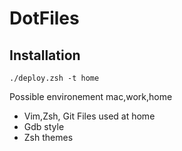 # DotFiles

## Installation

```shell
./deploy.zsh -t home
```

Possible environement mac,work,home

* Vim,Zsh, Git Files used at home
* Gdb style
* Zsh themes
